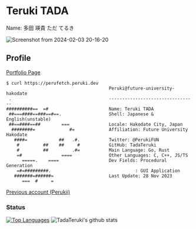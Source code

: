 # Teruki TADA 

Name: 多田 瑛貴 ただ てるき

![Screenshot from 2024-02-03 20-16-20](https://github.com/TadaTeruki/TadaTeruki/assets/69315285/33bb9826-1645-44b6-9e2c-c50e739d54ea)


## Profile

[Portfolio Page](https://portfolio.peruki.dev) 

```
$ curl https://perufetch.peruki.dev
                                       Peruki@future-university-hakodate
 .                                     ---------------------------------
##########==  =#                       Name: Teruki TADA
 ##===####==###==#==.                  Shell: Japanese & English(unstable)
 ##==####==##        ===               Locale: Hakodate City, Japan
  ########=             #=             Affiliation: Future University Hakodate
   ####=            ##   .#.           Twitter: @PerukiFUN
    #         ##    ##     #           GitHub: TadaTeruki
    #         ##         .#=           Main Language: Go, Rust
    =#               ====              Other Languages: C, C++, JS/TS
      =====.    ====                   Dev Fields: Procedural Generation
    =#=#########.                                : GUI Application
   #######=######=                     Last Update: 28 Nov 2023
      ===  #     =         
```

[Previous account (Perukii)](https://github.com/Perukii)

### Status

[![Top Languages](https://github-readme-stats.vercel.app/api/top-langs/?username=TadaTeruki&hide=html,shell,makefile)](https://github.com/anuraghazra/github-readme-stats)
![TadaTeruki's github stats](https://github-readme-stats.vercel.app/api?username=TadaTeruki&show_icons=true&theme=radical)
